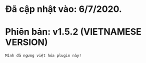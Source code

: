 # Đã cập nhật vào: 6/7/2020.
# Phiên bản: v1.5.2 (VIETNAMESE VERSION)

``Mình đã ngưng việt hóa plugin này!``
